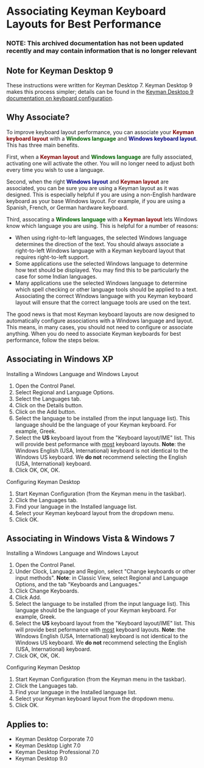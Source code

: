 # Associating Keyman Keyboard Layouts for Best Performance

### **NOTE**: This archived documentation has not been updated recently and may contain information that is no longer relevant


<h2>Note for Keyman Desktop 9</h2>
<p>These instructions were written for Keyman Desktop 7. Keyman Desktop 9 makes this process simpler; details can be found in the <a href='http://help.keyman.com/products/desktop/9.0/docs/start_configure_computer.php'>Keyman Desktop 9 documentation on keyboard configuration</a>.</p>

<h2>Why Associate?</h2>
<p>To improve keyboard layout performance, you can associate your <span style='color:maroon'><b>Keyman keyboard layout</b></span> with a <span style='color:darkgreen'><b>Windows language</b></span> and <span style='color:navy'><b>Windows keyboard layout</b></span>. This has three main benefits.</p>
<p>First, when a <span style='color:maroon'><b>Keyman layout</b></span> and <span style='color:darkgreen'><b>Windows language</b></span> are fully associated, activating one will activate the other. You will no longer need to adjust both every time you wish to use a language.</p>
<p>Second, when the right <span style='color:navy'><b>Windows layout</b></span> and <span style='color:maroon'><b>Keyman layout</b></span> are associated, you can be sure you are using a Keyman layout as it was designed. This is especially helpful if you are using a non-English hardware keyboard as your base Windows layout. For example, if you are using a Spanish, French, or German hardware keyboard.</p> 
<p>Third, assocating a <span style='color:darkgreen'><b>Windows language</b></span> with a <span style='color:maroon'><b>Keyman layout</b></span> lets Windows know which language you are using. This is helpful for a number of reasons: 
<ul>
<li>When using right-to-left languages, the selected Windows language determines the direction of the text. You should always associate a right-to-left Windows language with a Keyman keyboard layout that requires right-to-left support.</li>
<li>Some applications use the selected Windows language to determine how text should be displayed. You may find this to be particularly the case for some Indian languages.</li>
<li>Many applications use the selected Windows language to determine which spell checking or other language tools should be applied to a text. Associating the correct Windows language with you Keyman keyboard layout will ensure that the correct language tools are used on the text.</li>
</ul>
</p>
<p>
The good news is that most Keyman keyboard layouts are now designed to automatically configure associations with a Windows language and layout. This means, in many cases, you should not need to configure or associate anything. When you do need to associate Keyman keyboards for best performance, follow the steps below.
</p>
<h2>Associating in Windows XP</h2>
<p>Installing a Windows Language and Windows Layout</p>

<ol>
<li>Open the Control Panel.</li>
<li>Select Regional and Language Options.</li>
<li>Select the Languages tab.</li>
<li>Click on the Details button.</li>
<li>Click on the Add button.</li>
<li>Select the language to be installed (from the input language list). This language should be the language of your Keyman keyboard. For example, Greek.</li>
<li>Select the <b>US</b> keyboard layout from the "Keyboard layout/IME" list. This will provide best peformance with <u>most</u> keyboard layouts. <b>Note</b>: the Windows English (USA, International) keyboard is not identical to the Windows US keyboard. We <b>do not</b> recommend selecting the English (USA, International) keyboard.</li>  
<li>Click OK, OK, OK.</li>
</ol>
<p>Configuring Keyman Desktop</p>
<ol>
<li>Start Keyman Configuration (from the Keyman menu in the taskbar).</li>
<li>Click the Languages tab.</li>
<li>Find your language in the Installed language list.</li>
<li>Select your Keyman keyboard layout from the dropdown menu.</li>
<li>Click OK.</li>
</ol>
<h2>Associating in Windows Vista & Windows 7</h2>
<p>Installing a Windows Language and Windows Layout</p>

<ol>
<li>Open the Control Panel.</li>
<li>Under Clock, Language and Region, select "Change keyboards or other input methods". <b>Note</b>: in Classic View, select Regional and Language Options, and the tab "Keyboards and Languages."</li>
<li>Click Change Keyboards.</li>
<li>Click Add.</li>
<li>Select the language to be installed (from the input language list). This language should be the language of your Keyman keyboard. For example, Greek.</li>
<li>Select the <b>US</b> keyboard layout from the "Keyboard layout/IME" list. This will provide best peformance with <u>most</u> keyboard layouts. <b>Note</b>: the Windows English (USA, International) keyboard is not identical to the Windows US keyboard. We <b>do not</b> recommend selecting the English (USA, International) keyboard.</li>  
<li>Click OK, OK, OK.</li>
</ol>
<p>Configuring Keyman Desktop</p>
<ol>
<li>Start Keyman Configuration (from the Keyman menu in the taskbar).</li>
<li>Click the Languages tab.</li>
<li>Find your language in the Installed language list.</li>
<li>Select your Keyman keyboard layout from the dropdown menu.</li>
<li>Click OK.</li>
</ol>

## Applies to:
 * Keyman Desktop Corporate 7.0
 * Keyman Desktop Light 7.0
 * Keyman Desktop Professional 7.0
 * Keyman Desktop 9.0
